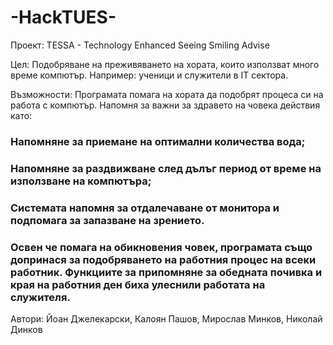 # -HackTUES-
Проект: TESSA - Technology Enhanced Seeing Smiling Advise

Цел: Подобряване на преживяването на хората, които използват много време компютър. Например: ученици и служители в IT сектора. 

Възможности: Програмата помага на хората да подобрят процеса си на работа с компютър. Напомня за важни за здравето на човека действия като: 
### Напомняне за приемане на оптимални количества вода;
### Напомняне за раздвижване след дълъг период от време на използване на компютъра;
### Системата напомня за отдалечаване от монитора и подпомага за запазване на зрението.
### Освен че помага на обикновения човек, програмата също допринася за подобряването на работния процес на всеки работник.     Функциите за припомняне за обедната почивка и края на работния ден биха улеснили работата на служителя.



Автори: Йоан Джелекарски, Калоян Пашов, Мирослав Минков, Николай Динков



















